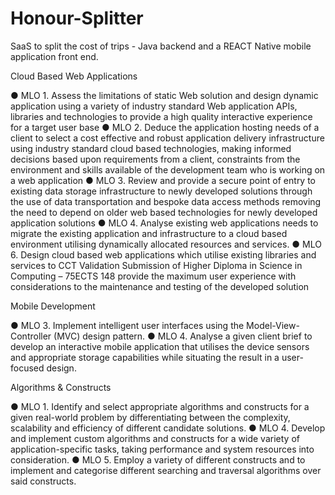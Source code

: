 # Honour-Splitter
SaaS to split the cost of trips - Java backend and a REACT Native mobile application front end.

Cloud Based Web Applications

● MLO 1. Assess the limitations of static Web solution and design dynamic application
using a variety of industry standard Web application APIs, libraries and technologies to
provide a high quality interactive experience for a target user base
● MLO 2. Deduce the application hosting needs of a client to select a cost effective and
robust application delivery infrastructure using industry standard cloud based
technologies, making informed decisions based upon requirements from a client,
constraints from the environment and skills available of the development team who is
working on a web application
● MLO 3. Review and provide a secure point of entry to existing data storage infrastructure
to newly developed solutions through the use of data transportation and bespoke data
access methods removing the need to depend on older web based technologies for
newly developed application solutions
● MLO 4. Analyse existing web applications needs to migrate the existing application and
infrastructure to a cloud based environment utilising dynamically allocated resources and
services.
● MLO 6. Design cloud based web applications which utilise existing libraries and services
to CCT Validation Submission of Higher Diploma in Science in Computing – 75ECTS
148 provide the maximum user experience with considerations to the maintenance and
testing of the developed solution

Mobile Development

● MLO 3. Implement intelligent user interfaces using the Model-View-Controller (MVC)
design pattern.
● MLO 4. Analyse a given client brief to develop an interactive mobile application that
utilises the device sensors and appropriate storage capabilities while situating the result
in a user-focused design.

Algorithms & Constructs

● MLO 1. Identify and select appropriate algorithms and constructs for a given real-world
problem by differentiating between the complexity, scalability and efficiency of different
candidate solutions.
● MLO 4. Develop and implement custom algorithms and constructs for a wide variety of
application-specific tasks, taking performance and system resources into consideration.
● MLO 5. Employ a variety of different constructs and to implement and categorise
different searching and traversal algorithms over said constructs.

